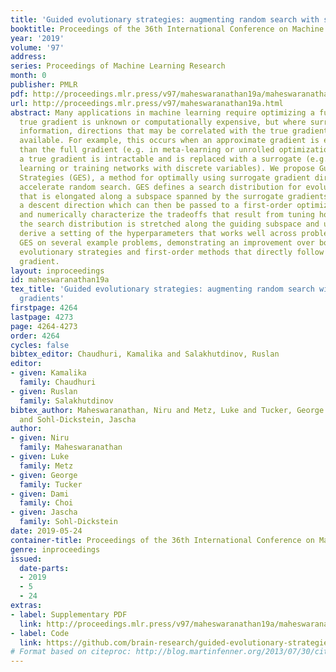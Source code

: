 ```yaml
---
title: 'Guided evolutionary strategies: augmenting random search with surrogate gradients'
booktitle: Proceedings of the 36th International Conference on Machine Learning
year: '2019'
volume: '97'
address: 
series: Proceedings of Machine Learning Research
month: 0
publisher: PMLR
pdf: http://proceedings.mlr.press/v97/maheswaranathan19a/maheswaranathan19a.pdf
url: http://proceedings.mlr.press/v97/maheswaranathan19a.html
abstract: Many applications in machine learning require optimizing a function whose
  true gradient is unknown or computationally expensive, but where surrogate gradient
  information, directions that may be correlated with the true gradient, is cheaply
  available. For example, this occurs when an approximate gradient is easier to compute
  than the full gradient (e.g. in meta-learning or unrolled optimization), or when
  a true gradient is intractable and is replaced with a surrogate (e.g. in reinforcement
  learning or training networks with discrete variables). We propose Guided Evolutionary
  Strategies (GES), a method for optimally using surrogate gradient directions to
  accelerate random search. GES defines a search distribution for evolutionary strategies
  that is elongated along a subspace spanned by the surrogate gradients and estimates
  a descent direction which can then be passed to a first-order optimizer. We analytically
  and numerically characterize the tradeoffs that result from tuning how strongly
  the search distribution is stretched along the guiding subspace and use this to
  derive a setting of the hyperparameters that works well across problems. We evaluate
  GES on several example problems, demonstrating an improvement over both standard
  evolutionary strategies and first-order methods that directly follow the surrogate
  gradient.
layout: inproceedings
id: maheswaranathan19a
tex_title: 'Guided evolutionary strategies: augmenting random search with surrogate
  gradients'
firstpage: 4264
lastpage: 4273
page: 4264-4273
order: 4264
cycles: false
bibtex_editor: Chaudhuri, Kamalika and Salakhutdinov, Ruslan
editor:
- given: Kamalika
  family: Chaudhuri
- given: Ruslan
  family: Salakhutdinov
bibtex_author: Maheswaranathan, Niru and Metz, Luke and Tucker, George and Choi, Dami
  and Sohl-Dickstein, Jascha
author:
- given: Niru
  family: Maheswaranathan
- given: Luke
  family: Metz
- given: George
  family: Tucker
- given: Dami
  family: Choi
- given: Jascha
  family: Sohl-Dickstein
date: 2019-05-24
container-title: Proceedings of the 36th International Conference on Machine Learning
genre: inproceedings
issued:
  date-parts:
  - 2019
  - 5
  - 24
extras:
- label: Supplementary PDF
  link: http://proceedings.mlr.press/v97/maheswaranathan19a/maheswaranathan19a-supp.pdf
- label: Code
  link: https://github.com/brain-research/guided-evolutionary-strategies
# Format based on citeproc: http://blog.martinfenner.org/2013/07/30/citeproc-yaml-for-bibliographies/
---
```

